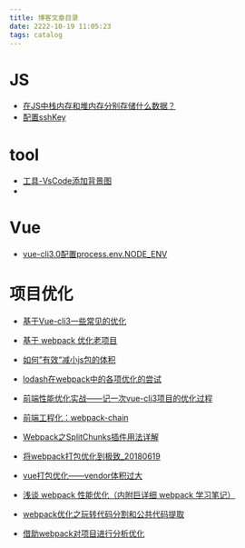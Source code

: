 ```yaml
---
title: 博客文章目录
date: 2222-10-19 11:05:23
tags: catalog
---
```


<meta name="referrer" content="no-referrer"/>

# JS

* [在JS中栈内存和堆内存分别存储什么数据？](https://echo-lj.github.io/2022/10/19/JS6/)
* [配置sshKey](http://localhost:4000/2022/04/12/SSH-keys/)
# tool

* [工具-VsCode添加背景图](https://echo-lj.github.io/2022/10/19/tool-vsCode/)
* 


# Vue

* [vue-cli3.0配置process.env.NODE_ENV](https://blog.csdn.net/Call_me_small_pure/article/details/104940733?utm_medium=distribute.pc_relevant_t0.none-task-blog-BlogCommendFromMachineLearnPai2-1.channel_param&depth_1-utm_source=distribute.pc_relevant_t0.none-task-blog-BlogCommendFromMachineLearnPai2-1.channel_param)



# 项目优化
* [基于Vue-cli3一些常见的优化](https://www.ahwgs.cn/vue-cli3-build.html)

* [基于 webpack 优化老项目](https://juejin.cn/post/6844904153727107080)
* [如何”有效“减小js包的体积](https://zhuanlan.zhihu.com/p/44095804)
* [lodash在webpack中的各项优化的尝试](https://zhuanlan.zhihu.com/p/36280323)
* [前端性能优化实战——记一次vue-cli3项目的优化过程](https://juejin.cn/post/6859938891937447949)
* [前端工程化：webpack-chain](https://juejin.cn/post/6844904138954801166)
* [Webpack之SplitChunks插件用法详解](https://zhuanlan.zhihu.com/p/152097785)
* [将webpack打包优化到极致_20180619](https://juejin.cn/post/6844903871567888397)
* [vue打包优化——vendor体积过大](https://juejin.cn/post/6959474220799639559)
* [浅谈 webpack 性能优化（内附巨详细 webpack 学习笔记）](https://segmentfault.com/a/1190000022561279)
* [webpack优化之玩转代码分割和公共代码提取](https://segmentfault.com/a/1190000021074403)
* [借助webpack对项目进行分析优化](https://callmedadaxin.github.io/2018/04/13/analyse-project-with-webpack/)
